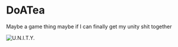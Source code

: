 # DoATea
Maybe a game thing maybe if I can finally get my unity shit together

![U.N.I.T.Y.](http://38.media.tumblr.com/a5794486367b382cbdd59b6723209c5f/tumblr_inline_nl9npgj0Fz1rict0a.gif)
